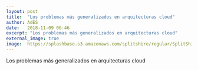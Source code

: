 ```yaml
---
layout: post
title:  "Los problemas más generalizados en arquitecturas cloud"
author: AdES
date:   2018-11-09 06:46
excerpt: "Los problemas más generalizados en arquitecturas cloud"
external_image: true
image:  https://splashbase.s3.amazonaws.com/splitshire/regular/SplitShire-150059-768x506.jpg
---
```

Los problemas más generalizados en arquitecturas cloud